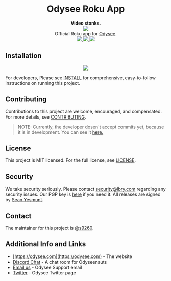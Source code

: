 <h1 align="center">Odysee Roku App</h1>
<div align="center">
  <strong>Video stonks.</strong>
</div>

<div align="center">
 <a href="https://odysee.com">
 <img src="https://user-images.githubusercontent.com/24932514/113259982-55945680-9300-11eb-8665-4dff44f7c84d.jpg">
 </a>
</div>

<div align="center">
  Official Roku app for <a href="https://odysee.com">Odysee</a>.
</div>


<div align="center">
  <a href="https://github.com/lbryio/lbry.com/blob/master/LICENSE">
    <img src="https://img.shields.io/dub/l/vibe-d.svg?style=flat-square"/>
  </a>

  <a href="https://chat.lbry.com">
    <img src="https://img.shields.io/discord/362322208485277697.svg?style=flat-square&logo=discord"/>
  </a>

  <a href="https://tosdr.org/en/service/2391">
    <img src="https://shields.tosdr.org/en_2391.svg"/>
</a>
</div>


## Installation
<div align="center">
  <a href="http://comingsoon.io/">
   <img src="https://img.shields.io/badge/-Download%20via%20Roku%20Channel%20Store-lightgrey?logo=Roku&color=662d91"/>
  </a>
</div>

For developers, Please see [INSTALL](INSTALL.md) for comprehensive, easy-to-follow instructions on running this project.

## Contributing
Contributions to this project are welcome, encouraged, and compensated. For more details, see [CONTRIBUTING](https://lbry.tech/contribute).

> NOTE:
> Currently, the developer dosen't accept commits yet, because it is in development. You can see it [here.](https://github.com/lbryio/odysee-roku/issues/7)

## License
This project is MIT licensed. For the full license, see [LICENSE](LICENSE).

## Security
We take security seriously. Please contact security@lbry.com regarding any security issues. Our PGP key is [here](https://keybase.io/lbry/key.asc) if you need it. All releases are signed by [Sean Yesmunt](https://keybase.io/seanyesmunt/key.asc).

## Contact
The maintainer for this project is [@s9260](https://github.com/s9260).

## Additional Info and Links
- [https://odysee.com](https://odysee.com) - The website
- [Discord Chat](https://chat.lbry.com) - A chat room for Odyseenauts
- [Email us](mailto:hello@odysee.com) - Odysee Support email
- [Twitter](https://twitter.com/@odysee) - Odysee Twitter page
